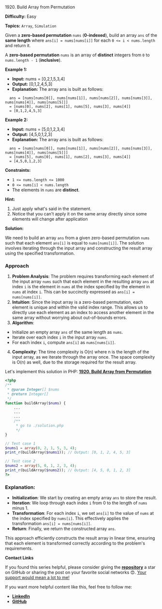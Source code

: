 1920\. Build Array from Permutation

**Difficulty:** Easy

**Topics:** `Array`, `Simulation`

Given a **zero-based permutation** `nums` (**0-indexed**), build an array `ans` of the **same length** where `ans[i] = nums[nums[i]]` for each `0 <= i < nums.length` and return it.

A **zero-based permutation** `nums` is an array of **distinct** integers from `0` to `nums.length - 1` (**inclusive**).

**Example 1:**

- **Input:** nums = [0,2,1,5,3,4]
- **Output:** [0,1,2,4,5,3]
- **Explanation:** The array ans is built as follows:
```
  ans = [nums[nums[0]], nums[nums[1]], nums[nums[2]], nums[nums[3]], nums[nums[4]], nums[nums[5]]]
  = [nums[0], nums[2], nums[1], nums[5], nums[3], nums[4]]
  = [0,1,2,4,5,3]
```

**Example 2:**

- **Input:** nums = [5,0,1,2,3,4]
- **Output:** [4,5,0,1,2,3]
- **Explanation:** The array ans is built as follows:
```
  ans = [nums[nums[0]], nums[nums[1]], nums[nums[2]], nums[nums[3]], nums[nums[4]], nums[nums[5]]]
  = [nums[5], nums[0], nums[1], nums[2], nums[3], nums[4]]
  = [4,5,0,1,2,3]
```


**Constraints:**

- `1 <= nums.length <= 1000`
- `0 <= nums[i] < nums.length`
- The elements in `nums` are **distinct**.


**Hint:**
1. Just apply what's said in the statement.
2. Notice that you can't apply it on the same array directly since some elements will change after application



**Solution:**

We need to build an array `ans` from a given zero-based permutation `nums` such that each element `ans[i]` is equal to `nums[nums[i]]`. The solution involves iterating through the input array and constructing the result array using the specified transformation.

### Approach
1. **Problem Analysis**: The problem requires transforming each element of the input array `nums` such that each element in the resulting array `ans` at index `i` is the element in `nums` at the index specified by the element in `nums` at index `i`. This can be succinctly expressed as `ans[i] = nums[nums[i]]`.
2. **Intuition**: Since the input array is a zero-based permutation, each element is unique and within the valid index range. This allows us to directly use each element as an index to access another element in the same array without worrying about out-of-bounds errors.
3. **Algorithm**:
  - Initialize an empty array `ans` of the same length as `nums`.
  - Iterate over each index `i` in the input array `nums`.
  - For each index `i`, compute `ans[i]` as `nums[nums[i]]`.
4. **Complexity**: The time complexity is O(n) where n is the length of the input array, as we iterate through the array once. The space complexity is O(n) as well, due to the storage required for the result array.

Let's implement this solution in PHP: **[1920. Build Array from Permutation](https://github.com/mah-shamim/leet-code-in-php/tree/main/algorithms/001920-build-array-from-permutation/solution.php)**

```php
<?php
/**
 * @param Integer[] $nums
 * @return Integer[]
 */
function buildArray($nums) {
    ...
    ...
    ...
    /**
     * go to ./solution.php
     */
}

// Test case 1
$nums1 = array(0, 2, 1, 5, 3, 4);
print_r(buildArray($nums1)); // Output: [0, 1, 2, 4, 5, 3]

// Test case 2
$nums2 = array(5, 0, 1, 2, 3, 4);
print_r(buildArray($nums2)); // Output: [4, 5, 0, 1, 2, 3]
?>
```

### Explanation:

- **Initialization**: We start by creating an empty array `ans` to store the result.
- **Iteration**: We loop through each index `i` from 0 to the length of `nums` minus 1.
- **Transformation**: For each index `i`, we set `ans[i]` to the value of `nums` at the index specified by `nums[i]`. This effectively applies the transformation `ans[i] = nums[nums[i]]`.
- **Return**: Finally, we return the constructed array `ans`.

This approach efficiently constructs the result array in linear time, ensuring that each element is transformed correctly according to the problem's requirements.

**Contact Links**

If you found this series helpful, please consider giving the **[repository](https://github.com/mah-shamim/leet-code-in-php)** a star on GitHub or sharing the post on your favorite social networks 😍. [Your support would mean a lot to me!](https://isolatedcompliments.com/v09uayg6h?key=a647d02f1aafcddaf10536d7cd00bd7c)

If you want more helpful content like this, feel free to follow me:

- **[LinkedIn](https://www.linkedin.com/in/arifulhaque/)**
- **[GitHub](https://github.com/mah-shamim)**